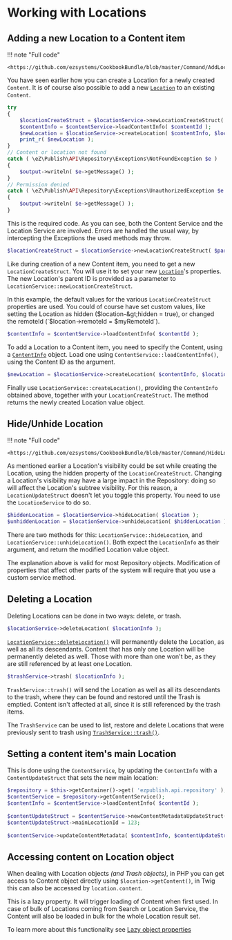 # Working with Locations
 
## Adding a new Location to a Content item
 
!!! note "Full code"
 
    <https://github.com/ezsystems/CookbookBundle/blob/master/Command/AddLocationToContentCommand.php>
 
You have seen earlier how you can create a Location for a newly created `Content`. It is of course also possible to add a new [`Location`](https://github.com/ezsystems/ezpublish-kernel/blob/master/eZ/Publish/API/Repository/Values/Content/Location.php) to an existing `Content`.
 
``` php
try
{
    $locationCreateStruct = $locationService->newLocationCreateStruct( $parentLocationId );
    $contentInfo = $contentService->loadContentInfo( $contentId );
    $newLocation = $locationService->createLocation( $contentInfo, $locationCreateStruct );
    print_r( $newLocation );
}
// Content or location not found
catch ( \eZ\Publish\API\Repository\Exceptions\NotFoundException $e )
{
    $output->writeln( $e->getMessage() );
}
// Permission denied
catch ( \eZ\Publish\API\Repository\Exceptions\UnauthorizedException $e )
{
    $output->writeln( $e->getMessage() );
}
```

This is the required code. As you can see, both the Content Service and the Location Service are involved. Errors are handled the usual way, by intercepting the Exceptions the used methods may throw.
 
``` php
$locationCreateStruct = $locationService->newLocationCreateStruct( $parentLocationId );
```
 
Like during creation of a new Content item, you need to get a new `LocationCreateStruct`. You will use it to set your new [`Location`](https://github.com/ezsystems/ezpublish-kernel/blob/master/eZ/Publish/API/Repository/Values/Content/Location.php)'s properties. The new Location's parent ID is provided as a parameter to `LocationService::newLocationCreateStruct`.
 
In this example, the default values for the various `LocationCreateStruct` properties are used. You could of course have set custom values, like setting the Location as hidden ($location-&gt;hidden = true), or changed the remoteId (`$location->remoteId = $myRemoteId`).
 
``` php
$contentInfo = $contentService->loadContentInfo( $contentId );
```
 
To add a Location to a Content item, you need to specify the Content, using a [`ContentInfo`](http://apidoc.ez.no/sami/trunk/NS/html/eZ/Publish/API/Repository/Values/Content/ContentInfo.html) object. Load one using `ContentService::loadContentInfo()`, using the Content ID as the argument.
 
``` php
$newLocation = $locationService->createLocation( $contentInfo, $locationCreateStruct );
```
 
Finally use `LocationService::createLocation()`, providing the `ContentInfo` obtained above, together with your `LocationCreateStruct`. The method returns the newly created Location value object.
 
## Hide/Unhide Location
 
!!! note "Full code"

    <https://github.com/ezsystems/CookbookBundle/blob/master/Command/HideLocationCommand.php>
 
As mentioned earlier a Location's visibility could be set while creating the Location, using the hidden property of the `LocationCreateStruct`. Changing a Location's visibility may have a large impact in the Repository: doing so will affect the Location's subtree visibility. For this reason, a `LocationUpdateStruct` doesn't let you toggle this property. You need to use the `LocationService` to do so.
 
``` php
$hiddenLocation = $locationService->hideLocation( $location );
$unhiddenLocation = $locationService->unhideLocation( $hiddenLocation );
```
 
There are two methods for this: `LocationService::hideLocation`, and `LocationService::unhideLocation()`. Both expect the `LocationInfo` as their argument, and return the modified Location value object.
 
The explanation above is valid for most Repository objects. Modification of properties that affect other parts of the system will require that you use a custom service method.
 
## Deleting a Location
 
Deleting Locations can be done in two ways: delete, or trash.
 
``` php
$locationService->deleteLocation( $locationInfo );
```
 
[`LocationService::deleteLocation()`](http://apidoc.ez.no/sami/trunk/NS/html/eZ/Publish/API/Repository/LocationService.html#method_deleteLocation) will permanently delete the Location, as well as all its descendants. Content that has only one Location will be permanently deleted as well. Those with more than one won't be, as they are still referenced by at least one Location.
 
``` php
$trashService->trash( $locationInfo );
```
 
`TrashService::trash()` will send the Location as well as all its descendants to the trash, where they can be found and restored until the Trash is emptied. Content isn't affected at all, since it is still referenced by the trash items.
 
The `TrashService` can be used to list, restore and delete Locations that were previously sent to trash using [`TrashService::trash()`](http://apidoc.ez.no/sami/trunk/NS/html/eZ/Publish/API/Repository/TrashService.html#method_trash).
 
## Setting a content item's main Location
 
This is done using the `ContentService`, by updating the `ContentInfo` with a `ContentUpdateStruct` that sets the new main location:
 
``` php
$repository = $this->getContainer()->get( 'ezpublish.api.repository' );
$contentService = $repository->getContentService();
$contentInfo = $contentService->loadContentInfo( $contentId );
 
$contentUpdateStruct = $contentService->newContentMetadataUpdateStruct();
$contentUpdateStruct->mainLocationId = 123;
 
$contentService->updateContentMetadata( $contentInfo, $contentUpdateStruct );
```

## Accessing content on Location object

When dealing with Location objects *(and Trash objects)*, in PHP you can get access to Content object directly using `$location->getContent()`, in Twig this can also be accessed by `location.content`.

This is a lazy property. It will trigger loading of Content when first used. In case of bulk of Locations coming from Search or Location Service, the Content will also be loaded in bulk for the whole Location result set. 

To learn more about this functionality see [Lazy object properties](https://github.com/ezsystems/ezpublish-kernel/blob/master/doc/specifications/api/lazy_properties.md)

